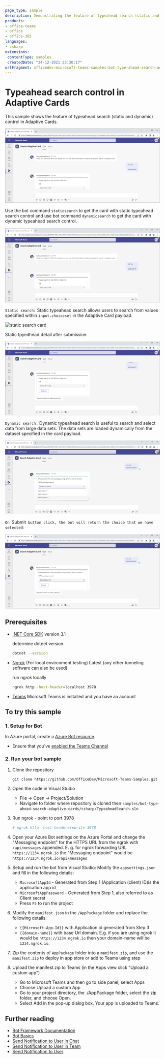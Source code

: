 ```yaml
---
page_type: sample
description: Demonstrating the feature of typeahead search (static and dynamic) control in Adaptive Cards.
products:
- office-teams
- office
- office-365
languages:
- csharp
extensions:
 contentType: samples
 createdDate: "24-12-2021 23:30:17"
urlFragment: officedev-microsoft-teams-samples-bot-type-ahead-search-adaptive-cards-csharp
---
```

# Typeahead search control in Adaptive Cards

This sample shows the feature of typeahead search (static and dynamic) control in Adaptive Cards.

![Typedsearch Module](TypeaheadSearch/Images/TypedSearchModule.gif)

 Use the bot command `staticsearch` to get the card with static typeahead search control and use bot command `dynamicsearch` to get the card with dynamic typeahead search control.

![Welcome in typedsearch](TypeaheadSearch/Images/welcome.png)

`Static search:`
 Static typeahead search allows users to search from values specified within `input.choiceset` in the Adaptive Card payload.

![static search card](TypeaheadSearch/Images/staticSearchCard.png)

Static tpyedhead detail after submission

![static search card](TypeaheadSearch/Images/StaticSearchSubmitDetail.png)

`Dynamic search:`
 Dynamic typeahead search is useful to search and select data from large data sets. The data sets are loaded dynamically from the dataset specified in the card payload.

![dynamic search card](TypeaheadSearch/Images/dynamicSearch.png)

`On `Submit` button click, the bot will return the choice that we have selected:`

![dynamic search results](TypeaheadSearch/Images/dynamicSearchsubmitdetail.png)

 

## Prerequisites

- [.NET Core SDK](https://dotnet.microsoft.com/download) version 3.1

  determine dotnet version
  ```bash
  dotnet --version
  ```
- [Ngrok](https://ngrok.com/download) (For local environment testing) Latest (any other tunneling software can also be used)
  
  run ngrok locally
  ```bash
  ngrok http -host-header=localhost 3978
  ```
- [Teams](https://teams.microsoft.com) Microsoft Teams is installed and you have an account

## To try this sample

### 1. Setup for Bot
In Azure portal, create a [Azure Bot resource](https://docs.microsoft.com/en-us/azure/bot-service/bot-builder-authentication?view=azure-bot-service-4.0&tabs=csharp%2Caadv2).

- Ensure that you've [enabled the Teams Channel](https://docs.microsoft.com/en-us/azure/bot-service/channel-connect-teams?view=azure-bot-service-4.0)

### 2. Run your bot sample

1. Clone the repository
   ```bash
   git clone https://github.com/OfficeDev/Microsoft-Teams-Samples.git
   ```

2. Open the code in Visual Studio
   - File -> Open -> Project/Solution
   - Navigate to folder where repository is cloned then `samples/bot-type-ahead-search-adaptive-cards/csharp/TypeaheadSearch.sln`

3. Run ngrok - point to port 3978

    ```bash
    # ngrok http -host-header=rewrite 3978
    ```
4. Open your Azure Bot settings on the Azure Portal and change the "Messaging endpoint" for the HTTPS URL from the ngrok with `/api/messages` appended. E. g. for ngrok forwarding URL `https://1234.ngrok.io` the "Messaging endpoint" would be `https://1234.ngrok.io/api/messages`

5. Setup and run the bot from Visual Studio: 
   Modify the `appsettings.json` and fill in the following details:
   - `MicrosoftAppId` - Generated from Step 1 (Application (client) ID)is the application app id
   - `MicrosoftAppPassword` - Generated from Step 1, also referred to as Client secret
   - Press `F5` to run the project
	 
6. Modify the `manifest.json` in the `/AppPackage` folder and replace the following details:
   - `{{Microsoft-App-Id}}` with Application id generated from Step 3
   - `{{domain-name}}` with base Url domain. E.g. if you are using ngrok it would be `https://1234.ngrok.io` then your domain-name will be `1234.ngrok.io`.

7. Zip the contents of `AppPackage` folder into a `manifest.zip`, and use the `manifest.zip` to deploy in app store or add to Teams using step 

8. Upload the manifest.zip to Teams (in the Apps view click "Upload a custom app")
   - Go to Microsoft Teams and then go to side panel, select Apps
   - Choose Upload a custom App
   - Go to your project directory, the ./AppPackage folder, select the zip folder, and choose Open.
   - Select Add in the pop-up dialog box. Your app is uploaded to Teams.    

## Further reading

- [Bot Framework Documentation](https://docs.botframework.com)
- [Bot Basics](https://docs.microsoft.com/azure/bot-service/bot-builder-basics?view=azure-bot-service-4.0)
- [Send Notification to User in Chat](https://docs.microsoft.com/en-us/graph/api/chat-sendactivitynotification?view=graph-rest-beta)
- [Send Notification to User in Team](https://docs.microsoft.com/en-us/graph/api/team-sendactivitynotification?view=graph-rest-beta&tabs=http)
- [Send Notification to User](https://docs.microsoft.com/en-us/graph/api/userteamwork-sendactivitynotification?view=graph-rest-beta&tabs=http)
